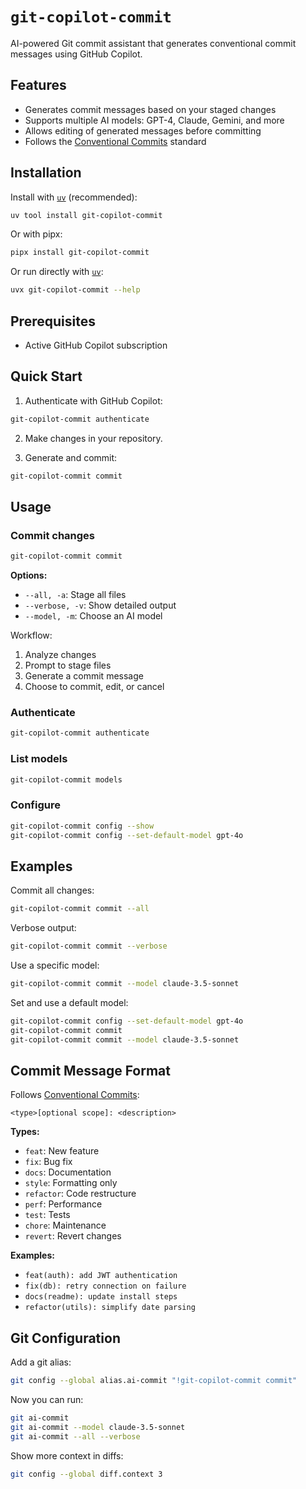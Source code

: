 # `git-copilot-commit`

AI-powered Git commit assistant that generates conventional commit messages using GitHub Copilot.

## Features

- Generates commit messages based on your staged changes
- Supports multiple AI models: GPT-4, Claude, Gemini, and more
- Allows editing of generated messages before committing
- Follows the [Conventional Commits](https://www.conventionalcommits.org/) standard

## Installation

Install with [`uv`] (recommended):

```bash
uv tool install git-copilot-commit
```

Or with pipx:

```bash
pipx install git-copilot-commit
```

Or run directly with [`uv`]:

```bash
uvx git-copilot-commit --help
```

[`uv`]: https://github.com/astral-sh/uv

## Prerequisites

- Active GitHub Copilot subscription

## Quick Start

1. Authenticate with GitHub Copilot:

```bash
git-copilot-commit authenticate
```

2. Make changes in your repository.

3. Generate and commit:

```bash
git-copilot-commit commit
```

## Usage

### Commit changes

```bash
git-copilot-commit commit
```

**Options:**

- `--all, -a`: Stage all files
- `--verbose, -v`: Show detailed output
- `--model, -m`: Choose an AI model

Workflow:

1. Analyze changes
2. Prompt to stage files
3. Generate a commit message
4. Choose to commit, edit, or cancel

### Authenticate

```bash
git-copilot-commit authenticate
```

### List models

```bash
git-copilot-commit models
```

### Configure

```bash
git-copilot-commit config --show
git-copilot-commit config --set-default-model gpt-4o
```

## Examples

Commit all changes:

```bash
git-copilot-commit commit --all
```

Verbose output:

```bash
git-copilot-commit commit --verbose
```

Use a specific model:

```bash
git-copilot-commit commit --model claude-3.5-sonnet
```

Set and use a default model:

```bash
git-copilot-commit config --set-default-model gpt-4o
git-copilot-commit commit
git-copilot-commit commit --model claude-3.5-sonnet
```

## Commit Message Format

Follows [Conventional Commits](https://www.conventionalcommits.org/):

```
<type>[optional scope]: <description>
```

**Types:**

- `feat`: New feature
- `fix`: Bug fix
- `docs`: Documentation
- `style`: Formatting only
- `refactor`: Code restructure
- `perf`: Performance
- `test`: Tests
- `chore`: Maintenance
- `revert`: Revert changes

**Examples:**

- `feat(auth): add JWT authentication`
- `fix(db): retry connection on failure`
- `docs(readme): update install steps`
- `refactor(utils): simplify date parsing`

## Git Configuration

Add a git alias:

```bash
git config --global alias.ai-commit "!git-copilot-commit commit"
```

Now you can run:

```bash
git ai-commit
git ai-commit --model claude-3.5-sonnet
git ai-commit --all --verbose
```

Show more context in diffs:

```bash
git config --global diff.context 3
```
